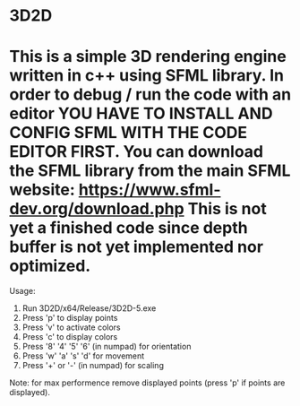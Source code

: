 # 3D2D
This is a simple 3D rendering engine written in c++ using SFML library.
In order to debug / run the code with an editor YOU HAVE TO INSTALL AND CONFIG SFML WITH THE CODE EDITOR FIRST.
You can download the SFML library from the main SFML website: https://www.sfml-dev.org/download.php
This is not yet a finished code since depth buffer is not yet implemented nor optimized.
=================================================================================================================================
Usage:
1. Run     3D2D/x64/Release/3D2D-5.exe
2. Press 'p' to display points
3. Press 'v' to activate colors
4. Press 'c' to display colors
5. Press '8' '4' '5' '6' (in numpad) for orientation
6. Press 'w' 'a' 's' 'd'  for movement
7. Press '+' or '-' (in numpad) for scaling

Note: for max performence remove displayed points (press 'p' if points are displayed).
